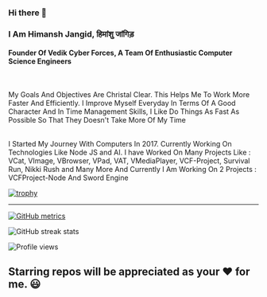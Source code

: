 ### Hi there 👋

### I Am Himansh Jangid, हिमांशु जांगिड़

#### Founder Of Vedik Cyber Forces, A Team Of Enthusiastic Computer Science Engineers 

<br>

My Goals And Objectives Are Christal Clear. This Helps Me To Work More Faster And Efficiently.
I Improve Myself Everyday In Terms Of A Good Character And In Time Management Skills, I Like Do 
Things As Fast As Possible So That They Doesn't Take More Of My Time 

<br>
I Started My Journey With Computers In 2017.
Currently Working On Technologies Like Node JS and AI.
I have Worked On Many Projects Like :
VCat, VImage, VBrowser, VPad, VAT, VMediaPlayer, VCF-Project, Survival Run, Nikki Rush and Many More
And Currently I Am Working On 2 Projects : VCFProject-Node And Sword Engine



<!--
**himanshurajora/himanshurajora** is a ✨ _special_ ✨ repository because its `README.md` (this file) appears on your GitHub profile.

Here are some ideas to get you started:

- 🔭 I’m currently working on ...
- 🌱 I’m currently learning ...
- 👯 I’m looking to collaborate on ...
- 🤔 I’m looking for help with ...
- 💬 Ask me about ...
- 📫 How to reach me: ...
- 😄 Pronouns: ...
- ⚡ Fun fact: ...
-->



[![trophy](https://github-profile-trophy.vercel.app/?username=himanshurajora)](https://github.com/ryo-ma/github-profile-trophy)
<hr>

[![GitHub metrics](https://metrics.lecoq.io/himanshurajora)](https://metrics.lecoq.io/himanshurajora)  

![GitHub streak stats](https://github-readme-streak-stats.herokuapp.com/?user=himanshurajora)  

![Profile views](https://gpvc.arturio.dev/himanshurajora)   


<h2>Starring repos will be appreciated as your ❤️ for me. 😃 </h2>
